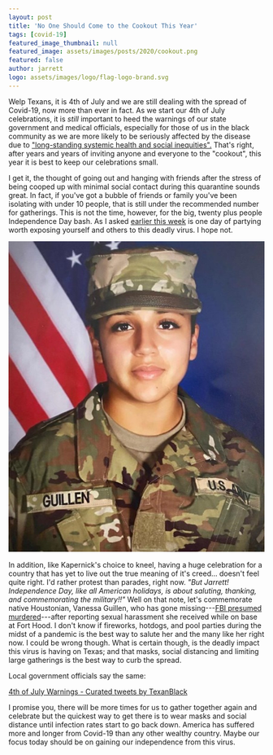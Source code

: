 ```yaml
---
layout: post
title: 'No One Should Come to the Cookout This Year'
tags: [covid-19]
featured_image_thumbnail: null
featured_image: assets/images/posts/2020/cookout.png
featured: false
author: jarrett
logo: assets/images/logo/flag-logo-brand.svg
---
```


Welp Texans, it is 4th of July and we are still dealing with the spread of Covid-19, now more than ever in fact. As we start our 4th of July celebrations, it is *still* important to heed the warnings of our state government and medical officials, especially for those of us in the black community as we are more likely to be seriously affected by the disease due to ["long-standing systemic health and social inequities".](https://www.cdc.gov/coronavirus/2019-ncov/need-extra-precautions/racial-ethnic-minorities.html) That's right, after years and years of inviting anyone and everyone to the "cookout", this year it is best to keep our celebrations small.

I get it, the thought of going out and hanging with friends after the stress of being cooped up with minimal social contact during this quarantine sounds great. In fact, if you've got a bubble of friends or family you've been isolating with under 10 people, that is still under the recommended number for gatherings. This is not the time, however, for the big, twenty plus people Independence Day bash. As I asked [earlier this week](https://blacktexan.com/houstonians-should-apologize) is one day of partying worth exposing yourself and others to this deadly virus. I hope not.

![](assets/images/posts/2020/vanessa-guillen.jpg#left)

In addition, like Kapernick's choice to kneel, having a huge celebration for a country that has yet to live out the true meaning of it's creed... doesn't feel quite right. I'd rather protest than parades, right now. *"But Jarrett! Independence Day, like all American holidays, is about saluting, thanking, and commemorating the military!!"* Well on that note, let's commemorate native Houstonian, Vanessa Guillen, who has gone missing---[FBI presumed murdered](https://www.npr.org/2020/07/03/887167023/fbi-files-charges-in-vanessa-guillen-case)---after reporting sexual harassment she received while on base at Fort Hood. I don't know if fireworks, hotdogs, and pool parties during the midst of a pandemic is the best way to salute her and the many like her right now. I could be wrong though. What is certain though, is the deadly impact this virus is having on Texas; and that masks, social distancing and limiting large gatherings is the best way to curb the spread.

Local government officials say the same:

<a class="twitter-timeline tw-align-center" href="https://twitter.com/TexanBlack/timelines/1279434510216675328?ref_src=twsrc%5Etfw">4th of July Warnings - Curated tweets by TexanBlack</a> <script async src="https://platform.twitter.com/widgets.js" charset="utf-8"></script>

I promise you, there will be more times for us to gather together again and celebrate but the quickest way to get there is to wear masks and social distance until infection rates start to go back down. America has suffered more and longer from Covid-19 than any other wealthy country. Maybe our focus today should be on gaining our independence from this virus.